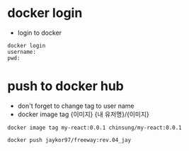 # docker login
- login to docker
```
docker login
username:
pwd:
```
# push to docker hub
- don't forget to change tag to user name
- docker image tag {이미지} {내 유저명}/{이미지}
```
docker image tag my-react:0.0.1 chinsung/my-react:0.0.1
```
```
docker push jaykor97/freeway:rev.04_jay
```
